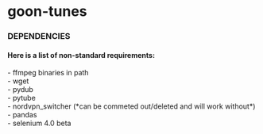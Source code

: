# goon-tunes

### **DEPENDENCIES** 

#### Here is a list of non-standard requirements:  
<p>- ffmpeg binaries in path<br>
- wget<br>
- pydub<br>
- pytube<br>
- nordvpn_switcher (*can be commeted out/deleted and will work without*)
<br>
- pandas<br>
- selenium 4.0 beta<br></p>